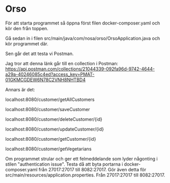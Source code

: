 # Orso

För att starta programmet så öppna först filen docker-composer.yaml och kör den från toppen.

Gå sedan in i filen src/main/java/com/nosa/orso/OrsoApplication.java och kör programmet där.

Sen går det att testa vi Postman.

Jag tror att denna länk går till en collection i Postman:
https://api.postman.com/collections/21044339-092fa96d-9742-4644-a29a-40246085c4ed?access_key=PMAT-01GKMCGDEW6N78C2VNH8NHTBD4

Annars är det:

localhost:8080/customer/getAllCustomers

localhost:8080/customer/saveCustomer

localhost:8080/customer/deleteCustomer/{id}

localhost:8080/customer/updateCustomer/{id}

localhost:8080/customer/getCustomer/{id}

localhost:8080/customer/getVegetarians

Om programmet strular och ger ett felmeddelande som lyder någonting i stilen "authentication issue".
Testa då att byta portarna i docker-composer.yaml från 27017:27017 till 8082:27017.
Gör även detta för src/main/resources/application.properties. Från 27017:27017 till 8082:27017.
